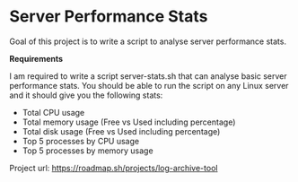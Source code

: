 # Server Performance Stats

Goal of this project is to write a script to analyse server performance stats.

**Requirements**

I am required to write a script server-stats.sh that can analyse basic server performance stats. You should be able to run the script on any Linux server and it should give you the following stats:

* Total CPU usage
* Total memory usage (Free vs Used including percentage)
* Total disk usage (Free vs Used including percentage)
* Top 5 processes by CPU usage
* Top 5 processes by memory usage

Project url: https://roadmap.sh/projects/log-archive-tool

